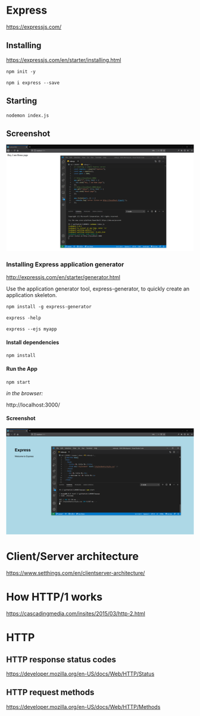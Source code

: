 # Express

https://expressjs.com/

## Installing

https://expressjs.com/en/starter/installing.html

```
npm init -y
```

```
npm i express --save
```

## Starting

```
nodemon index.js
```

## Screenshot

![screenshot](./screenshot.png)

### Installing Express application generator

http://expressjs.com/en/starter/generator.html

Use the application generator tool, express-generator, to quickly create an application skeleton.

```
npm install -g express-generator
```

```
express -help
```

```
express --ejs myapp
```

#### Install dependencies

```
npm install
```

#### Run the App

```
npm start
```

*in the browser:*

http://localhost:3000/

#### Screenshot

![screenshotMyApp](./screenshotMyApp.png)

# Client/Server architecture

https://www.setthings.com/en/clientserver-architecture/

# How HTTP/1 works

https://cascadingmedia.com/insites/2015/03/http-2.html

# HTTP

## HTTP response status codes

https://developer.mozilla.org/en-US/docs/Web/HTTP/Status

## HTTP request methods

https://developer.mozilla.org/en-US/docs/Web/HTTP/Methods